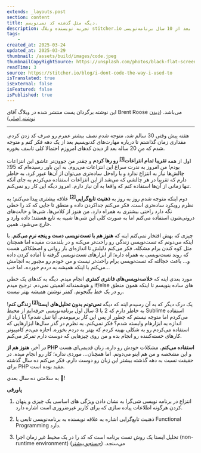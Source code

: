 ```yaml
---
extends: _layouts.post
section: content
title: دیگه مثل گذشته کد نمی‌نویسم.
description: تجربه نویسنده وبلاگ stitcher.io بعد از 10 سال برنامه‌نویسی
tags:
    - 
created_at: 2025-03-24
updated_at: 2025-03-29
thumbnail: /assets/build/images/code.jpeg
thumbnailCopyRightSource: https://unsplash.com/photos/black-flat-screen-computer-monitor-turned-on-near-blue-and-white-sky-SrewPUfo2c0
readTime: 3
source: https://stitcher.io/blog/i-dont-code-the-way-i-used-to
isTranslated: true
isExternal: false
isFeatured: false
isPublished: true
---
```


این نوشته برگردان پست منتشر شده در وبلاگ آقای Brent Roose می‌باشد.
(<a href="https://stitcher.io/blog/i-dont-code-the-way-i-used-to" target="_blank">دیدن نوشته اصلی</a>)

<hr>

هفته پیش وقتی 30 سالم شد، متوجه شدم نصف بیشتر عمرم رو صرف کد زدن کردم. مقداری زمان گذاشتم تا درباره مهارت‌های کدنویسیم بعد از یک دهه فکر کنم و متوجه شدم که منِ 20 ساله بعد از دیدن کدهای امروزم احتمالا کلی تاسف بخوره.

اول از همه **تقریبا تمام انتراعات<sup>[[1]](#fn-1)</sup> رو رها کردم** و چقدر منِ جوون‌تر عاشق این انتزاعات بودم! منِ امروز به ندرت سراغ این انتزاعات می‌روم. به این باور رسیده‌ام که 95٪ چالش‌ها نیاز به انتزاع ندارد و با راه‌حل ساده‌تری می‌توان از آن‌‌ها عبور کرد. به خاطر دارم که تقریبا در هر چالشی که می‌شد از این انتزاعات استفاده می‌کردم به جای آنکه تنها زمانی از آن‌ها استفاده کنم که واقعا به آن نیاز دارم. امروز دیگه این کار رو نمی‌کنم.

دوم اینکه متوجه شدم روز به روز به **ذهنیت تابع‌گرایی<sup>[[2]](#fn-2)</sup>** علاقه بیشتری پیدا می‌کنم؛ به نظرم رویکرد ساده‌تری است. فکر می‌کنم جداکردن داده و منطق تا جایی که کد را خطی نگه دارد راحتی بیشتری به همراه دارد. من هنوز از کلاس‌ها، شی‌ها و حالت‌های درونی‌شون استفاده می‌کنم اما به صورت کلی این شی‌ها شبیه به تابع هستند؛ داده وارد و خارج می‌شود. همین.

چیزی که بهش افتخار نمی‌کنم اینه که **هنوز هم با تست‌نویسی دست و پنجه نرم می‌کنم**. با اینکه می‌دونم که تست‌نویسی زندگی رو راحت‌تر می‌کنه و در بلندمدت مفیده اما همچنان مثل کوه کندن برام مشکله. فکر می‌کنم دلیلش تا اندازه‌ای بار روانی و اصطکاکی هست که روند تست‌نویسی به همراه داره؛ از ابزار‌های تست‌نویسی گرفته تا آماده کردن داده و... باعث خجالته که تست‌نویسی برام راحت‌تر نیست و من خودم رو مجبور به انجامش می‌کنم با اینکه همیشه به دردم خورده، اما خب...

مورد بعدی اینه که **خلاصه‌نویسی‌های فانتری کمتری** انجام میدم. دیگه به کد‌های یک خطی و هوشمندانه اهمیتی نمی‌دم. ترجیح میدم if/else های ساده بنویسم تا اینکه همون منطق رو در یک خط بگنجونم. کمتر نوشتن همیشه بهتر نیست.

یک درک دیگر که به آن رسیدم اینه که دیگه **نمی‌تونم بدون تحلیل‌های ایستا<sup>[[3]](#fn-3)</sup> زندگی کنم**! به خاطر دارم که 2 یا 3 سال اول برنامه‌نویسی حرفه‌ایم از محیط Sublime استفاده می‌کردم اما متوجه نیستم که چطور از پس این کار برمیومدم. آیا تنبل شدم؟ آیا زیاد از اندازه به ابزارهام وابسته شدم؟ فکر نمی‌کنم. به نظرم در گذر سال‌ها ابزارهایی که استفاده می‌کردم رو به شکلی بهینه کردم که بهتر به دردم بخوره. اجازه می‌دم کامپیوتر کارهای خسته‌کننده رو انجام بده و من روی چیزهایی که دوست دارم تمرکز می‌کنم.

در آخر،‌ **هنوز هم از PHP استفاده می‌کنم.** مشکلات خودش رو داره، زبان قدیمی‌ای هست و این مشخصه و من هم اینو می‌دونم. اما همچنان... موردی نداره؛ کار رو انجام میده. در حقیقت نسبت به دهه گذشته بیشتر این زبان رو دوست دارم. فکر می‌کنم ده سال گذشته برای PHP مفید بوده است.

به سلامتی ده سال بعدی 🍻!

**پاورقی**

<a name="fn-1"></a>

1. انتزاع در برنامه نویسی شی‌گرا به نشان دادن ویژگی های اساسی یک چیزی و پنهان کردن هرگونه اطلاعات پیاده سازی که برای کاربر غیرضروری است اشاره دارد. 

<a name="fn-2"></a>

2.  ذهنیت تابع‌گرایی اشاره به علاقه نویسنده به برنامه‌نویسی تابعی یا Functional Programming دارد.

<a name="fn-3"></a>

3. تحلیل ایستا  یک روش تست برنامه است که کد را در یک محیط غیر زمان اجرا (non-runtime environment) می‌سنجد. (<a href="https://www.google.com/search?q=what+is+static+code+analysis" target="_blank">جستجو بیشتر</a>)